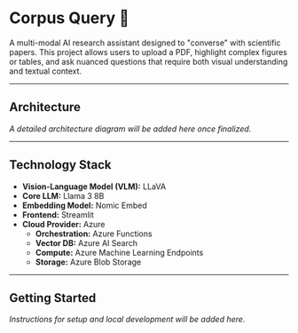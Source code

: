 # Corpus Query 🔬

A multi-modal AI research assistant designed to "converse" with scientific papers. This project allows users to upload a PDF, highlight complex figures or tables, and ask nuanced questions that require both visual understanding and textual context.

---

## Architecture

*A detailed architecture diagram will be added here once finalized.*

---

## Technology Stack

* **Vision-Language Model (VLM):** LLaVA
* **Core LLM:** Llama 3 8B
* **Embedding Model:** Nomic Embed
* **Frontend:** Streamlit
* **Cloud Provider:** Azure
    * **Orchestration:** Azure Functions
    * **Vector DB:** Azure AI Search
    * **Compute:** Azure Machine Learning Endpoints
    * **Storage:** Azure Blob Storage

---

## Getting Started

*Instructions for setup and local development will be added here.*